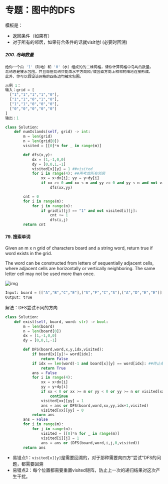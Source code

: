 # 专题：图中的DFS

模板是：

- 返回条件（如果有）
- 对于所有的邻居，如果符合条件的话就visit他! (必要时回溯)



##### 200. 岛屿数量

```python
给你一个由 '1'（陆地）和 '0'（水）组成的的二维网格，请你计算网格中岛屿的数量。
岛屿总是被水包围，并且每座岛屿只能由水平方向和/或竖直方向上相邻的陆地连接形成。
此外，你可以假设该网格的四条边均被水包围。

示例 1：
输入：grid = [
  ["1","1","1","1","0"],
  ["1","1","0","1","0"],
  ["1","1","0","0","0"],
  ["0","0","0","0","0"]
]
输出：1
```



```python
class Solution:
    def numIslands(self, grid) -> int:
        m = len(grid)
        n = len(grid[0])
        visited = [[0]*n for _ in range(m)]

        def dfs(x,y):
            dx = [1,-1,0,0]
            dy = [0,0,1,-1]
            visited[x][y] = 1 ##visited
            for i in range(4): ##再考虑所有邻居
                xx = x+dx[i]; yy = y+dy[i]
                if xx >= 0 and xx < m and yy >= 0 and yy < n and not visited[xx][yy] and grid[xx][yy] == "1":
                    dfs(xx,yy)

        cnt = 0
        for i in range(m):
            for j in range(n):
                if grid[i][j] == "1" and not visited[i][j]:
                    cnt += 1
                    dfs(i,j)
        return cnt
```





#### 79. 搜索单词

Given an m x n grid of characters board and a string word, return true if word exists in the grid.

The word can be constructed from letters of sequentially adjacent cells, where adjacent cells are horizontally or vertically neighboring. The same letter cell may not be used more than once.

![img](https://assets.leetcode.com/uploads/2020/11/04/word2.jpg)

```python
Input: board = [["A","B","C","E"],["S","F","C","S"],["A","D","E","E"]], word = "ABCCED"
Output: true
```

解法：DFS尝试不同的方向

```python
class Solution:
    def exist(self, board, word: str) -> bool:
        m = len(board)
        n = len(board[0])
        dx = [1,-1,0,0]
        dy = [0,0,1,-1]

        def DFS(board,word,x,y,idx,visited):
            if board[x][y]!= word[idx]:
                return False
            if idx == len(word)-1 and board[x][y] == word[idx]: ##终止条件
                return True
            ans = False
            for i in range(4):
                xx = x+dx[i]
                yy = y+dy[i]
                if xx < 0 or xx >= m or yy < 0 or yy >= n or visited[xx][yy]:
                    continue
                visited[xx][yy] = 1
                ans = ans or DFS(board,word,xx,yy,idx+1,visited)
                visited[xx][yy] = 0
            return ans
        ans = False
        for i in range(m):
            for j in range(n):
                visited = [[0]*n for _ in range(m)]
                visited[i][j] = 1
                ans = ans or (DFS(board,word,i,j,0,visited))
        return ans
```

- 易错点1：`visited[x][y]`是需要回溯的，对于那种需要向四方”尝试“DFS的问题，都需要回溯
- 易错点2：每个位置都需要重置visited矩阵，防止上一次的递归结果对这次产生干扰。